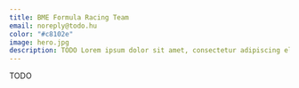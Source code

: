 ```yaml
---
title: BME Formula Racing Team
email: noreply@todo.hu
color: "#c8102e"
image: hero.jpg
description: TODO Lorem ipsum dolor sit amet, consectetur adipiscing elit. Vivamus tincidunt dolor vel dui viverra pretium. Sed efficitur volutpat justo in porta. Integer non mollis lectus. Nunc bibendum lectus ac turpis congue condimentum. Praesent quis vestibulum ante. Sed congue malesuada ex. Proin vehicula tincidunt ex quis facilisis. Sed porttitor, sapien vitae dapibus interdum, erat nibh fringilla eros, ac vestibulum purus purus efficitur sapien. Ut ut dignissim purus. Vivamus ornare cursus justo, eu dignissim ligula semper ut. Etiam aliquam pretium ex, sit amet lacinia arcu luctus nec. Fusce et dictum justo. Orci varius natoque penatibus et magnis dis parturient montes, nascetur ridiculus mus. Suspendisse eget ultricies sem, ac pellentesque libero. Vestibulum id risus at magna dapibus pretium.
---
```


TODO
